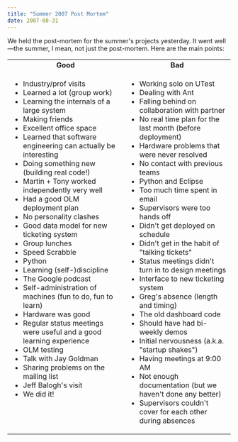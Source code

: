 ```yaml
---
title: "Summer 2007 Post Mortem"
date: 2007-08-31
---
```

We held the post-mortem for the summer's projects yesterday.  It went well—the summer, I mean, not just the post-mortem.  Here are the main points:
<table class="centered">
<tr>
<td align="center"><strong>Good</strong></td>
<td align="center"><strong>Bad</strong></td>
</tr>
<tr>
<td valign="top">
<ul>
  <li>Industry/prof visits</li>
  <li>Learned a lot (group work)</li>
  <li>Learning the internals of a large system</li>
  <li>Making friends</li>
  <li>Excellent office space</li>
  <li>Learned that software engineering can actually be interesting</li>
  <li>Doing something new (building real code!)</li>
  <li>Martin + Tony worked independently very well</li>
  <li>Had a good OLM deployment plan</li>
  <li>No personality clashes</li>
  <li>Good data model for new ticketing system</li>
  <li>Group lunches</li>
  <li>Speed Scrabble</li>
  <li>Python</li>
  <li>Learning (self-)discipline</li>
  <li>The Google podcast</li>
  <li>Self-administration of machines (fun to do, fun to learn)</li>
  <li>Hardware was good</li>
  <li>Regular status meetings were useful and a good learning experience</li>
  <li>OLM testing</li>
  <li>Talk with Jay Goldman</li>
  <li>Sharing problems on the mailing list</li>
  <li>Jeff Balogh's visit</li>
  <li>We did it!</li>
</ul>
</td>
<td valign="top">
<ul>
  <li>Working solo on UTest</li>
  <li>Dealing with Ant</li>
  <li>Falling behind on collaboration with partner</li>
  <li>No real time plan for the last month (before deployment)</li>
  <li>Hardware problems that were never resolved</li>
  <li>No contact with previous teams</li>
  <li>Python and Eclipse</li>
  <li>Too much time spent in email</li>
  <li>Supervisors were too hands off</li>
  <li>Didn't get deployed on schedule</li>
  <li>Didn't get in the habit of "talking tickets"</li>
  <li>Status meetings didn't turn in to design meetings</li>
  <li>Interface to new ticketing system</li>
  <li>Greg's absence (length and timing)</li>
  <li>The old dashboard code</li>
  <li>Should have had bi-weekly demos</li>
  <li>Initial nervousness (a.k.a. "startup shakes")</li>
  <li>Having meetings at 9:00 AM</li>
  <li>Not enough documentation (but we haven't done any better)</li>
  <li>Supervisors couldn't cover for each other during absences</li>
</ul>
</td>
</tr>
</table>
